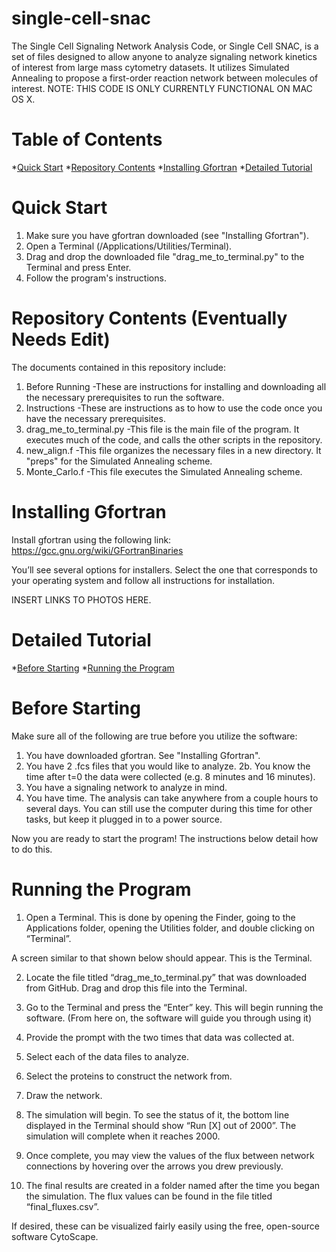# single-cell-snac

The Single Cell Signaling Network Analysis Code, or Single Cell SNAC, is a set of files designed to allow anyone to analyze signaling network kinetics of interest from large mass cytometry datasets.  It utilizes Simulated Annealing to propose a first-order reaction network between molecules of interest.  NOTE: THIS CODE IS ONLY CURRENTLY FUNCTIONAL ON MAC OS X.

# Table of Contents
*[Quick Start](#Quick-Start)
*[Repository Contents](#Repository-Contents)
*[Installing Gfortran](#Installing-Gfortran)
*[Detailed Tutorial](#Detailed-Tutorial)

# Quick Start
1. Make sure you have gfortran downloaded (see "Installing Gfortran").
2. Open a Terminal (/Applications/Utilities/Terminal).
3. Drag and drop the downloaded file "drag_me_to_terminal.py" to the Terminal and press Enter.
4. Follow the program's instructions.

# Repository Contents (Eventually Needs Edit)
The documents contained in this repository include:
1. Before Running
   -These are instructions for installing and downloading all the necessary prerequisites to run the software.
2. Instructions
   -These are instructions as to how to use the code once you have the necessary prerequisites.
3. drag_me_to_terminal.py
   -This file is the main file of the program.  It executes much of the code, and calls the other scripts in the repository.
4. new_align.f
   -This file organizes the necessary files in a new directory.  It "preps" for the Simulated Annealing scheme.
5. Monte_Carlo.f
   -This file executes the Simulated Annealing scheme.
   
# Installing Gfortran
Install gfortran using the following link: https://gcc.gnu.org/wiki/GFortranBinaries

You’ll see several options for installers.  Select the one that corresponds to your operating system and follow all instructions for installation.

INSERT LINKS TO PHOTOS HERE.

# Detailed Tutorial
*[Before Starting](#Before-Starting)
*[Running the Program](#Running-the-Program)

# Before Starting
Make sure all of the following are true before you utilize the software:

1. You have downloaded gfortran.  See "Installing Gfortran".
2. You have 2 .fcs files that you would like to analyze.
   2b. You know the time after t=0 the data were collected (e.g. 8 minutes and 16 minutes).
3. You have a signaling network to analyze in mind.
4. You have time.  The analysis can take anywhere from a couple hours to several days.  You can still use the computer during this time for other tasks, but keep it plugged in to a power source.

Now you are ready to start the program!  The instructions below detail how to do this.

# Running the Program

1.	Open a Terminal.  This is done by opening the Finder, going to the Applications folder, opening the Utilities folder, and double clicking on “Terminal”. 

A screen similar to that shown below should appear.  This is the Terminal.

2.	Locate the file titled “drag_me_to_terminal.py” that was downloaded from GitHub.  Drag and drop this file into the Terminal.

3.	Go to the Terminal and press the “Enter” key.  This will begin running the software. (From here on, the software will guide you through using it)

4.	Provide the prompt with the two times that data was collected at.

5.	Select each of the data files to analyze.

6.	Select the proteins to construct the network from.

7.	Draw the network.

8.	The simulation will begin.  To see the status of it, the bottom line displayed in the Terminal should show “Run [X] out of 2000”.  The simulation will complete when it reaches 2000.

9.	Once complete, you may view the values of the flux between network connections by hovering over the arrows you drew previously.

10.	The final results are created in a folder named after the time you began the simulation.  The flux values can be found in the file titled “final_fluxes.csv”.  



If desired, these can be visualized fairly easily using the free, open-source software CytoScape. 

